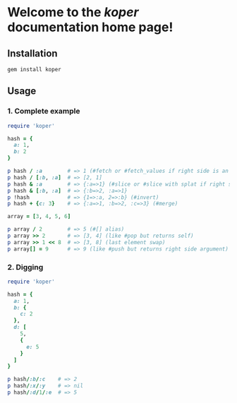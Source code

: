 Welcome to the _koper_ documentation home page!
===

Installation
---
```
gem install koper
```

Usage
---
### 1. Complete example
```RUBY
require 'koper'

hash = {
  a: 1,
  b: 2
}

p hash / :a        # => 1 (#fetch or #fetch_values if right side is an Enumerable)
p hash / [:b, :a]  # => [2, 1]
p hash & :a        # => {:a=>1} (#slice or #slice with splat if right side is an Enumerable)
p hash & [:b, :a]  # => {:b=>2, :a=>1}
p !hash            # => {1=>:a, 2=>:b} (#invert)
p hash + {c: 3}    # => {:a=>1, :b=>2, :c=>3} (#merge)

array = [3, 4, 5, 6]

p array / 2        # => 5 (#[] alias)
p array >> 2       # => [3, 4] (like #pop but returns self)
p array >> 1 << 8  # => [3, 8] (last element swap)
p array[] = 9      # => 9 (like #push but returns right side argument)
```

### 2. Digging
```RUBY
require 'koper'

hash = {
  a: 1,
  b: {
    c: 2
  },
  d: [
    5,
    {
      e: 5
    }
  ]
}

p hash/:b/:c    # => 2
p hash/:x/:y    # => nil
p hash/:d/1/:e  # => 5
```


